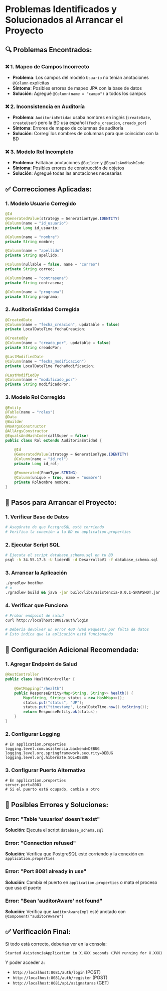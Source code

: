 # Problemas Identificados y Solucionados al Arrancar el Proyecto

## 🔍 **Problemas Encontrados:**

### ❌ **1. Mapeo de Campos Incorrecto**
- **Problema**: Los campos del modelo `Usuario` no tenían anotaciones `@Column` explícitas
- **Síntoma**: Posibles errores de mapeo JPA con la base de datos
- **Solución**: Agregué `@Column(name = "campo")` a todos los campos

### ❌ **2. Inconsistencia en Auditoría**
- **Problema**: `AuditoriaEntidad` usaba nombres en inglés (`createDate`, `createUser`) pero la BD usa español (`fecha_creacion`, `creado_por`)
- **Síntoma**: Errores de mapeo de columnas de auditoría
- **Solución**: Corregí los nombres de columnas para que coincidan con la BD

### ❌ **3. Modelo Rol Incompleto**
- **Problema**: Faltaban anotaciones `@Builder` y `@EqualsAndHashCode`
- **Síntoma**: Posibles errores de construcción de objetos
- **Solución**: Agregué todas las anotaciones necesarias

## ✅ **Correcciones Aplicadas:**

### 1. **Modelo Usuario Corregido**
```java
@Id
@GeneratedValue(strategy = GenerationType.IDENTITY)
@Column(name = "id_usuario")
private Long id_usuario;

@Column(name = "nombre")
private String nombre;

@Column(name = "apellido")
private String apellido;

@Column(nullable = false, name = "correo")
private String correo;

@Column(name = "contrasena")
private String contrasena;

@Column(name = "programa")
private String programa;
```

### 2. **AuditoriaEntidad Corregida**
```java
@CreatedDate
@Column(name = "fecha_creacion", updatable = false)
private LocalDateTime fechaCreacion;

@CreatedBy
@Column(name = "creado_por", updatable = false)
private String creadoPor;

@LastModifiedDate
@Column(name = "fecha_modificacion")
private LocalDateTime fechaModificacion;

@LastModifiedBy
@Column(name = "modificado_por")
private String modificadoPor;
```

### 3. **Modelo Rol Corregido**
```java
@Entity
@Table(name = "roles")
@Data
@Builder
@NoArgsConstructor
@AllArgsConstructor
@EqualsAndHashCode(callSuper = false)
public class Rol extends AuditoriaEntidad {
    
    @Id
    @GeneratedValue(strategy = GenerationType.IDENTITY)
    @Column(name = "id_rol")
    private Long id_rol;

    @Enumerated(EnumType.STRING)
    @Column(unique = true, name = "nombre")
    private RolNombre nombre;
}
```

## 🚀 **Pasos para Arrancar el Proyecto:**

### 1. **Verificar Base de Datos**
```bash
# Asegúrate de que PostgreSQL esté corriendo
# Verifica la conexión a la BD en application.properties
```

### 2. **Ejecutar Script SQL**
```bash
# Ejecuta el script database_schema.sql en tu BD
psql -h 34.55.17.5 -U liderdb -d DesarrolloV1 -f database_schema.sql
```

### 3. **Arrancar la Aplicación**
```bash
./gradlew bootRun
# o
./gradlew build && java -jar build/libs/asistencia-0.0.1-SNAPSHOT.jar
```

### 4. **Verificar que Funciona**
```bash
# Probar endpoint de salud
curl http://localhost:8081/auth/login

# Debería devolver un error 400 (Bad Request) por falta de datos
# Esto indica que la aplicación está funcionando
```

## 🔧 **Configuración Adicional Recomendada:**

### 1. **Agregar Endpoint de Salud**
```java
@RestController
public class HealthController {
    
    @GetMapping("/health")
    public ResponseEntity<Map<String, String>> health() {
        Map<String, String> status = new HashMap<>();
        status.put("status", "UP");
        status.put("timestamp", LocalDateTime.now().toString());
        return ResponseEntity.ok(status);
    }
}
```

### 2. **Configurar Logging**
```properties
# En application.properties
logging.level.com.asistencia.backend=DEBUG
logging.level.org.springframework.security=DEBUG
logging.level.org.hibernate.SQL=DEBUG
```

### 3. **Configurar Puerto Alternativo**
```properties
# En application.properties
server.port=8081
# Si el puerto está ocupado, cambia a otro
```

## 🐛 **Posibles Errores y Soluciones:**

### Error: "Table 'usuarios' doesn't exist"
**Solución**: Ejecuta el script `database_schema.sql`

### Error: "Connection refused"
**Solución**: Verifica que PostgreSQL esté corriendo y la conexión en `application.properties`

### Error: "Port 8081 already in use"
**Solución**: Cambia el puerto en `application.properties` o mata el proceso que usa el puerto

### Error: "Bean 'auditorAware' not found"
**Solución**: Verifica que `AuditorAwareImpl` esté anotado con `@Component("auditorAware")`

## ✅ **Verificación Final:**

Si todo está correcto, deberías ver en la consola:
```
Started AsistenciaApplication in X.XXX seconds (JVM running for X.XXX)
```

Y poder acceder a:
- `http://localhost:8081/auth/login` (POST)
- `http://localhost:8081/auth/register` (POST)
- `http://localhost:8081/api/asignaturas` (GET)
